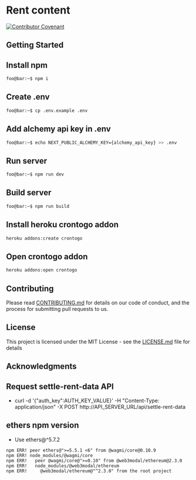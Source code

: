 # Rent content

[![Contributor Covenant](https://img.shields.io/badge/Contributor%20Covenant-2.1-4baaaa.svg)](CODE_OF_CONDUCT.md)

## Getting Started

## Install npm

```bash
foo@bar:~$ npm i
```

## Create .env

```bash
foo@bar:~$ cp .env.example .env
```

## Add alchemy api key in .env

```bash
foo@bar:~$ echo NEXT_PUBLIC_ALCHEMY_KEY={alchemy_api_key} >> .env
```

## Run server

```bash
foo@bar:~$ npm run dev
```

## Build server

```bash
foo@bar:~$ npm run build
```

## Install heroku crontogo addon

```bash
heroku addons:create crontogo
```

## Open crontogo addon

```bash
heroku addons:open crontogo
```

## Contributing

Please read [CONTRIBUTING.md](CONTRIBUTING.md) for details on our code of conduct, and the process for submitting pull requests to us.

## License

This project is licensed under the MIT License - see the [LICENSE.md](LICENSE.md) file for details

## Acknowledgments

## Request settle-rent-data API

- curl -d '{"auth_key":AUTH_KEY_VALUE}' -H "Content-Type: application/json" -X POST http://API_SERVER_URL/api/settle-rent-data

## ethers npm version

- Use ethers@^5.7.2

```
npm ERR! peer ethers@">=5.5.1 <6" from @wagmi/core@0.10.9
npm ERR! node_modules/@wagmi/core
npm ERR!   peer @wagmi/core@">=0.10" from @web3modal/ethereum@2.3.0
npm ERR!   node_modules/@web3modal/ethereum
npm ERR!     @web3modal/ethereum@"^2.3.0" from the root project
```
